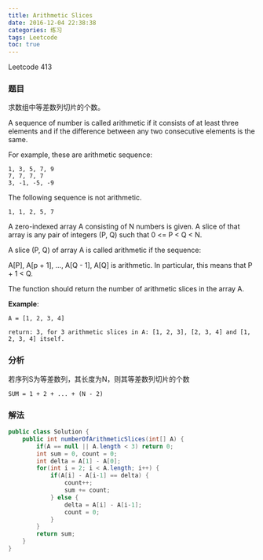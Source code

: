 ```yaml
---
title: Arithmetic Slices
date: 2016-12-04 22:38:38
categories: 练习
tags: Leetcode
toc: true
---
```


Leetcode 413

### 题目

求数组中等差数列切片的个数。

A sequence of number is called arithmetic if it consists of at least three elements and if the difference between any two consecutive elements is the same.

For example, these are arithmetic sequence:

```
1, 3, 5, 7, 9
7, 7, 7, 7
3, -1, -5, -9
```

The following sequence is not arithmetic.

```
1, 1, 2, 5, 7
```

A zero-indexed array A consisting of N numbers is given. A slice of that array is any pair of integers (P, Q) such that 0 <= P < Q < N.

A slice (P, Q) of array A is called arithmetic if the sequence:

A[P], A[p + 1], ..., A[Q - 1], A[Q] is arithmetic. In particular, this means that P + 1 < Q.

The function should return the number of arithmetic slices in the array A.

__Example__:

```
A = [1, 2, 3, 4]

return: 3, for 3 arithmetic slices in A: [1, 2, 3], [2, 3, 4] and [1, 2, 3, 4] itself.
```

### 分析

若序列S为等差数列，其长度为N，则其等差数列切片的个数

```
SUM = 1 + 2 + ... + (N - 2)
```

### 解法

```java
public class Solution {
    public int numberOfArithmeticSlices(int[] A) {
        if(A == null || A.length < 3) return 0;
        int sum = 0, count = 0;
        int delta = A[1] - A[0];
        for(int i = 2; i < A.length; i++) {
            if(A[i] - A[i-1] == delta) {
                count++;
                sum += count;
            } else {
                delta = A[i] - A[i-1];
                count = 0;
            }
        }
        return sum;
    }
}
```